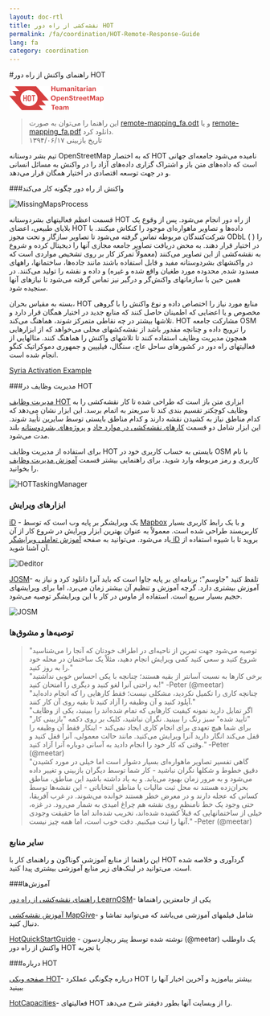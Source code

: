 ```yaml
---
layout: doc-rtl
title: نقشه‌کشی از راه دور HOT  
permalink: /fa/coordination/HOT-Remote-Response-Guide 
lang: fa
category: coordination
---
```


#راهنمای واکنش از راه دور HOT   

![HotGuideLogo](/images/hot-logo.png)  

> این راهنما را می‌توان به صورت [remote-mapping_fa.odt](/files/remote-mapping_fa.odt) و یا [remote-mapping_fa.pdf](/files/remote-mapping_fa.pdf) دانلود کرد.  
تاریخ بازبینی ۱۳۹۴/۰۶/۱۷  

تیم بشر دوستانه OpenStreetMap که به اختصار HOT نامیده می‌شود جامعه‌ای جهانی است که داده‌های متن باز و اشتراک گزاری داده‌های آزاد را در واکنش به مسائل انسانی و در جهت توسعه اقتصادی در اختیار همگان قرار می‌دهد.  

###واکنش از راه دور چگونه کار می‌کند 

![MissingMapsProcess](http://hot.openstreetmap.org/sites/default/files/styles/large/public/process.png?itok=jlAYWov0)  

قسمت اعظم فعالیتهای بشردوستانه HOT از راه دور انجام می‌شود. پس از وقوع یک بلایای طبیعی، اعضای HOT داده‌ها و تصاویر ماهواره‌ای موجود را کنکاش میکنند. با شرکت‌کنندگان مربوطه تماس گرفته می‌شود تا تصاویر سازگار و تحت مجوز ODbL ( ) را در اختیار قرار دهند. به محض دریافت تصاویر جامعه مجازی آنها را دیجیتال کرده و شروع به نقشه‌کشی از این تصاویر می‌کنند (معمولاً تمرکز کار بر روی تشخیص مواردی است که در واکنشهای بشردوستانه مفید و قابل استفاده باشند مانند جاده‌ها، ساختمانها، راههای مسدود شده, محدوده مورد طغیان واقع شده و غیره) و داده و نقشه را تولید می‌کنند. در همین حین با سازمانهای واکنش‌گر و درگیر نیز تماس گرفته می‌شود تا نیازهای آنها سنجیده شود.  

بسته به مقیاس بحران، HOT منابع مورد نیاز را اختصاص داده و نوع واکنش را با گروهی مخصوص و یا اعضایی که اطمینان حاصل کنند که منابع جدید در اختیار همگان قرار دارد و تلاشها بیشتر در چه نقاطی متمرکز شوند، هماهنگ می‌کند. HOT مشارکت جامعه OSM را ترویج داده و چنانچه مقدور باشد از نقشه‌کشهای محلی می‌خواهد که از ابزارهایی همچون مدیریت وظایف استفاده کنند تا تلاشهای واکنش را هماهنگ کنند. مثالهایی از فعالیتهای راه دور در کشورهای ساحل عاج، سنگال، فیلیپین و جمهوری دموکراتیک کنگو انجام شده است.  

[Syria Activation Example](http://hot.openstreetmap.org/updates/2013-01-28_syria_activation)  

###مدیریت وظایف در HOT 

[مدیریت وظایف HOT](http://tasks.hotosm.org/) ابزاری متن باز است که طراحی شده تا کار نقشه‌کشی را به وظایف کوچکتر تقسیم بندی کند تا سریعتر به اتمام برسد. این ابزار نشان می‌دهد که کدام مناطق نیاز به کشیدن نقشه دارند و کدام مناطق بایستی توسط سایرین تأیید شوند. این ابزار شامل دو قسمت [کارهای نقشه‌کشی در موارد حاد](http://wiki.openstreetmap.org/wiki/HOT_activation) و [پروژه‌های بشردوستانه](http://hot.openstreetmap.org/projects) بلند مدت می‌شود.  

برای استفاده از مدیریت وظایف HOT بایستی به حساب کاربری خود در OSM با نام کاربری و رمز مربوطه وارد شوید. برای راهنمایی بیشتر قسمت [آموزش مدیریت وظایف](http://learnosm.org/fa/coordination/tasking-manager/) را بخوانید.  

![HOTTaskingManager](http://hot.openstreetmap.org/sites/default/files/styles/large/public/task_manager_v2_screenshot_CAR_example.png?itok=Q35ytxKl)  

### ابزارهای ویرایش 

[iD](http://learnosm.org/fa/beginner/id-editor/) - یک ویرایشگر بر پایه وب است که توسط [Mapbox](www.mapbox.com) و با یک رابط کاربری بسیار کاربرپسند طراحی شده است. معمولاً به عنوان بهترین ابزار ویرایش در شروع کار از آن یاد می‌شود. می‌توانید به صفحه [آموزش تعاملی ویرایشگر iD](http://ideditor.com/) بروید تا با شیوه استفاده از آن آشنا شوید.  

![iDeditor](https://blog.openstreetmap.org/wp-content/uploads/2013/08/id-editor-sotm-us-2013-venue-screenshot.png)  


[JOSM](https://josm.openstreetmap.de/)- تلفظ کنید "جاوسم"؛ برنامه‌ای بر پایه جاوا است که باید آنرا دانلود کرد و نیاز به آموزش بیشتری دارد. گرچه آموزش و تنظیم آن بیشتر زمان می‌برد، اما برای ویرایشهای حجیم بسیار سریع است. استفاده از ماوس در کار با این ویرایشگر توصیه می‌شود.  

![JOSM](http://njgeo.org/wp-content/uploads/2010/07/josm_osm_editor.png)  

### توصیه‌ها و مشوق‌ها

> "توصیه می‌شود جهت تمرین از ناحیه‌ای در اطراف خودتان که آنجا را می‌شناسید شروع کنید و سعی کنید کمی ویرایش انجام دهید، مثلاْ یک ساختمان در محله خود را به روز کنید."  
> "برخی کارها به نسبت آسانتر از بقیه هستند؛ چنانچه با یکی احساس خوبی نداشتید به راحتی آنرا لغو کنید و دیگری را امتحان کنید!" -Peter (@meetar)  
> "چنانچه کاری را تکمیل نکردید، مشکلی نیست؛ فقط کارهایی را که انجام داده‌اید آپلود کنید و آن وظیفه را آزاد کنید تا بقیه روی آن کار کنند."  
> "اگر تمایل دارید نمونه کیفیت کارهایی که تمام شده‌اند را ببینید، یکی از وظایف "تأیید شده" سبز رنگ را ببینید. نگران نباشید، کلیک بر روی دکمه "بازبینی کار" برای شما هیچ تعهدی برای انجام کاری ایجاد نمی‌کند - اینکار فقط آن وظیفه را قفل می‌کند انگار دارید آنرا ویرایش می‌کنید. مانند حالت معمولی، آنرا قفل کنید و وقتی که کار خود را انجام دادید به آسانی دوباره آنرا آزاد کنید." -Peter (@meetar)  
> "گاهی تفسیر تصاویر ماهواره‌ای بسیار دشوار است اما خیلی در مورد کشیدن دقیق خطوط و شکلها نگران نباشید - کار شما توسط دیگران بازبینی و تغییر داده می‌شود و به مرور زمان بهبود می‌یابد. و به یاد داشته باشید این مناطق، مناطق بحران‌زده هستند نه محل ثبت مالیات یا مناطق انتخاباتی - این نقشه‌ها توسط کسانی که عجله دارند و در معرض خطر هستند خوانده می‌شوند. در غرب آفریقا، حتی وجود یک خط نامنظم روی نقشه هم چراغ امیدی به شمار می‌رود. در غزه، خیلی از ساختمانهایی که قبلاً کشیده شده‌اند، تخریب شده‌اند اما ما حقیقت وجودی آنها را ثبت میکنیم. دقت خوب است، اما همه چیز نیست." -Peter (@meetar)  
 
### سایر منابع 

این راهنما از منابع آموزشی گوناگون و راهنمای کار با HOT گردآوری و خلاصه شده است. می‌توانید در لینک‌های زیر منابع آموزشی بیشتری پیدا کنید.  

###آموزش‌ها

[راهنمای نقشه‌کشی از راه دور LearnOSM](http://learnosm.org/fa/coordination/remote/)- یکی از جامعترین راهنماها  

[آموزش نقشه‌کشی MapGive](http://mapgive.state.gov/learn-to-map/)- شامل فیلمهای آموزشی می‌باشد که می‌توانید تماشا و دنبال کنید.  

[HotQuickStartGuide](https://gist.github.com/meetar/b9929dfec129d1d7f5f2) - نوشته شده توسط پیتر ریچاردسون (@meetar) یک داوطلب واکنش از راه دور HOT با تجربه  

###درباره HOT 

[صفحه ویکی HOT](http://wiki.openstreetmap.org/wiki/Humanitarian_OSM_Team)- درباره چگونگی عملکرد HOT بیشتر بیاموزید و آخرین اخبار آنها را ببینید  

[HotCapacities](http://hot.openstreetmap.org/about/hot_capacities)- فعالیتهای HOT را از وبسایت آنها بطور دقیقتر شرح می‌دهد.  
